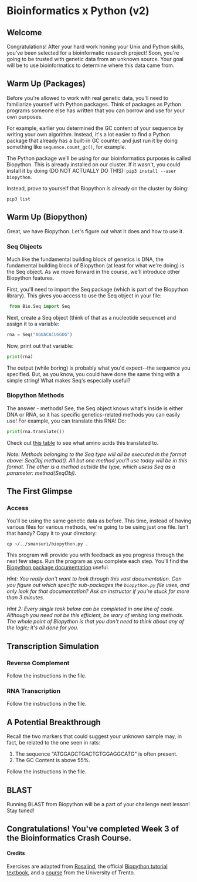 # Bioinformatics x Python (v2)

## Welcome

Congratulations! After your hard work honing your Unix and Python skills, you've been selected for a bioinformatic research project! Soon, you're going to be trusted with genetic data from an unknown source. Your goal will be to use bioinformatics to determine where this data came from.

## Warm Up (Packages)

Before you're allowed to work with real genetic data, you'll need to familiarize yourself with Python packages. Think of packages as Python programs someone else has written that you can borrow and use for your own purposes.

For example, earlier you determined the GC content of your sequence by writing your own algorithm. Instead, it's a lot easier to find a Python package that already has a built-in GC counter, and just run it by doing something like `sequence.count_gc()`, for example.

The Python package we'll be using for our bioinformatics purposes is called Biopython. This is already installed on our cluster. If it wasn't, you could install it by doing (DO NOT ACTUALLY DO THIS): `pip3 install --user biopython`.

Instead, prove to yourself that Biopython is already on the cluster by doing:
```
pip3 list
```

## Warm Up (Biopython)

Great, we have Biopython. Let's figure out what it does and how to use it.

### Seq Objects

Much like the fundamental building block of genetics is DNA, the fundamental building block of Biopython (at least for what we're doing) is the Seq object. As we move forward in the course, we'll introduce other Biopython features.

First, you'll need to import the Seq package (which is part of the Biopython library). This gives you access to use the Seq object in your file:

```python
 from Bio.Seq import Seq
```

Next, create a Seq object (think of that as a nucleotide sequence) and assign it to a variable:
```python
rna = Seq("AGUACACUGGUG")
```

Now, print out that variable:
```python
print(rna)
```

The output (while boring) is probably what you'd expect--the sequence you specified. But, as you know, you could have done the same thing with a simple string! What makes Seq's especially useful?

### Biopython Methods

The answer - methods! See, the Seq object knows what's inside is either DNA or RNA, so it has specific genetics-related methods you can easily use! For example, you can translate this RNA! Do:

```python
print(rna.translate())
```
Check out [this table](http://www.fao.org/3/y2775e/y2775e0e.htm) to see what amino acids this translated to.

*Note: Methods belonging to the Seq type will all be executed in the format above: SeqObj.method(). All but one method you'll use today will be in this format. The other is a method outside the type, which usess Seq as a parameter: method(SeqObj).*

## The First Glimpse

### Access

You'll be using the same genetic data as before. This time, instead of having various files for various methods, we're going to be using just one file. Isn't that handy? Copy it to your directory:
```
cp ~/../smansuri/biopython.py .
```

This program will provide you with feedback as you progress through the next few steps. Run the program as you complete each step. You'll find the [Biopython package documentation](http://biopython.org/DIST/docs/api/) useful.

*Hint: You really don't want to look through this vast documentation. Can you figure out which specific sub-packages the `biopython.py` file uses, and only look for that documentation? Ask an instructor if you're stuck for more than 3 minutes.*

*Hint 2: Every single task below can be completed in one line of code. Although you need not be this efficient, be wary of writing long methods. The whole point of Biopython is that you don't need to think about any of the logic; it's all done for you.*

## Transcription Simulation

### Reverse Complement

Follow the instructions in the file.

### RNA Transcription

Follow the instructions in the file.

## A Potential Breakthrough

Recall the two markers that could suggest your unknown sample may, in fact, be related to the one seen in rats:
1. The sequence "ATGGAGCTGACTGTGGAGGCATG" is often present.
2. The GC Content is above 55%.

Follow the instructions in the file.

## BLAST

Running BLAST from Biopython will be a part of your challenge next lesson! Stay tuned!

## Congratulations! You've completed Week 3 of the Bioinformatics Crash Course.

#### Credits
Exercises are adapted from [Rosalind](http://rosalind.info), the official [Biopython tutorial textbook](http://biopython.org/DIST/docs/tutorial/Tutorial.pdf), and a [course](http://disi.unitn.it/~teso/courses/sciprog/python_biopython_exercises.html) from the University of Trento.
